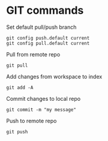 GIT commands
============

Set default pull/push branch

```
git config push.default current
git config pull.default current
```

Pull from remote repo

```
git pull
```

Add changes from workspace to index

```
git add -A
```

Commit changes to local repo

```
git commit -m "my message"
```

Push to remote repo

```
git push
```